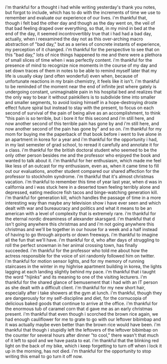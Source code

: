 i'm thankful for a thought i had while writing yesterday's thank you notes, but forgot to include, which has to do with the increments of time we use to remember and evaluate our experience of our lives. i'm thankful that, though i felt bad the other day and though as the day went on, the veil of that bad feeling draped over everything, so that, in my mind in bed at the end of the day, it seemed incontrovertibly true that i had had a bad day, actually, when i reexamined the day not as this over-arching macro abstraction of "bad day," but as a series of concrete instants of experience, my perception of it changed. i'm thankful for the perspective to see that on this "bad day," lots of nice things happened to me and there were a plethora of small slices of time when i was perfectly content. i'm thankful for the presence of mind to recognize nice moments in the course of my day and set down traces of them in notes to be able to remind myself later that my life is usually okay (and often wonderful) even when, because of unfortunate reactions in my brain chemistry, it feels like it isn't. i'm thankful to be reminded of the moment near the end of infinite jest where gately is undergoing constant, unimaginable pain in his hospital bed and realizes that the only way to bear it without painkillers is to subdivide time into smaller and smaller segments, to avoid losing himself in a hope-destroying droste effect future spiral but instead to stay with the present, to focus on each second of survival of the pain of being alive as an accomplishment, to think "this pain is so terrible, but i bore it for this second and i'm still here, and now another second of this terrible pain has gone by and i'm still here, and now another second of the pain has gone by" and so on. i'm thankful for my mom for buying me the paperback of that book before i went to live alone in an apartment in korea for a year and i'm thankful for the opportunity i had, in my last semester of grad school, to reread it carefully and annotate it for a class. i'm thankful for the british doctoral student who seemed to be the only other person besides me and the professor who enjoyed the book and wanted to talk about it. i'm thankful for her enthusiasm, which made me feel like less of an outcast for my enthusiasm, even as, when it came time to fill out our evaluations, another student compared our shared affection for the professor to stockholm syndrome. i'm thankful that it's almost christmas vacation. i'm thankful to remember this time of year last year, when d was in california and i was stuck here in a deserted town feeling terribly alone and depressed, eating mediocre fish tacos and binge-watching generation kill. i'm thankful for generation kill, which handles the passage of time in a more interesting way than maybe any television show i have ever seen and which dealt with war and bureaucracy and politics and what it means to be an american with a level of complexity that is extremely rare. i'm thankful for the eternal nordic dreaminess of alexander skarsgard. i'm thankful that d isn't going anywhere this christmas and and i'm not going anywhere this christmas and we'll be together in our house for a week and a half instead of having to go through airports or down freeways. i'm thankful to imagine all the fun that we'll have. i'm thankful for d, who after days of struggling to roll the perfect snowman in her animal crossing town, has finally succeeded. i'm thankful for the professor who told me about how the actress responsible for the voice of siri randomly followed him on twitter. i'm thankful for motion sensor lights, and for my memory of running staircases in the winter in my highrise apartment building in korea, the lights lagging at each landing slightly behind my pace. i'm thankful that i taught the word "hijinks" and its meaning to one of the visiting lecturers. i'm thankful for the shared glance of bemusement that i had with an IT person as she dealt with a difficult client. i'm thankful for my new short hair, especially after i take showers at the gym at lunch. i'm thankful, though they are dangerously for my self-discipline and diet, for the cornucopia of delicious baked goods that continue to arrive at the office. i'm thankful for the enormous tub of caramel corn that d gave me as an early christmas present. i'm thankful that even though i scorched the brown rice again, we had enough cauliflower for me to grate to go with our leftover bibimbap and it was actually maybe even better than the brown rice would have been. i'm thankful that though i stupidly left the leftovers of the leftover bibimbap on the counter for several hours after dinner "to cool," there wasn't that much of it left to spoil and we have pasta to eat. i'm thankful that the blinking red light on the back of my bike, which i keep forgetting to turn off when i lock it up in the morning, has not died. i'm thankful for the opportunity to stop writing this email to go turn it off now.